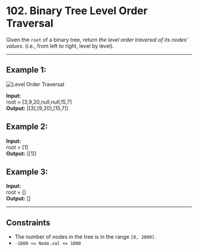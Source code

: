 # 102. Binary Tree Level Order Traversal

Given the `root` of a binary tree, return *the level order traversal of its nodes' values*. (i.e., from left to right, level by level).

---

## Example 1:

![Level Order Traversal](https://assets.leetcode.com/uploads/2021/02/19/tree1.jpg)

**Input:**  
root = [3,9,20,null,null,15,7]  
**Output:** [[3],[9,20],[15,7]]

## Example 2:

**Input:**  
root = [1]  
**Output:** [[1]]

## Example 3:

**Input:**  
root = []  
**Output:** []

---

## Constraints

- The number of nodes in the tree is in the range `[0, 2000]`.
- `-1000 <= Node.val <= 1000`


